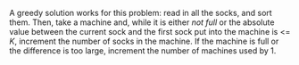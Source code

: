 A greedy solution works for this problem: read in all the socks, and sort them. Then, take a machine and, while it is either *not full* or the absolute value between the current sock and the first sock put into the machine is <= *K*, increment the number of socks in the machine. If the machine is full or the difference is too large, increment the number of machines used by 1.
